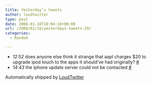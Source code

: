 ```yaml
---
title: Yesterday’s tweets
author: loudtwitter
type: post
date: 2008-01-16T10:04:18+00:00
url: /2008/01/16/yesterdays-tweets-29/
categories:
  - Random

---
```

  * _12:52_ does anyone else think it strange that aapl charges $20 to upgrade ipod touch to the apps it should&#8217;ve had originally? [#][1]
  * _14:43_ the iphone update server could not be contacted [#][2]

Automatically shipped by [LoudTwitter][3]

 [1]: http://twitter.com/dangoor/statuses/602461182
 [2]: http://twitter.com/dangoor/statuses/602687202
 [3]: http://www.loudtwitter.com